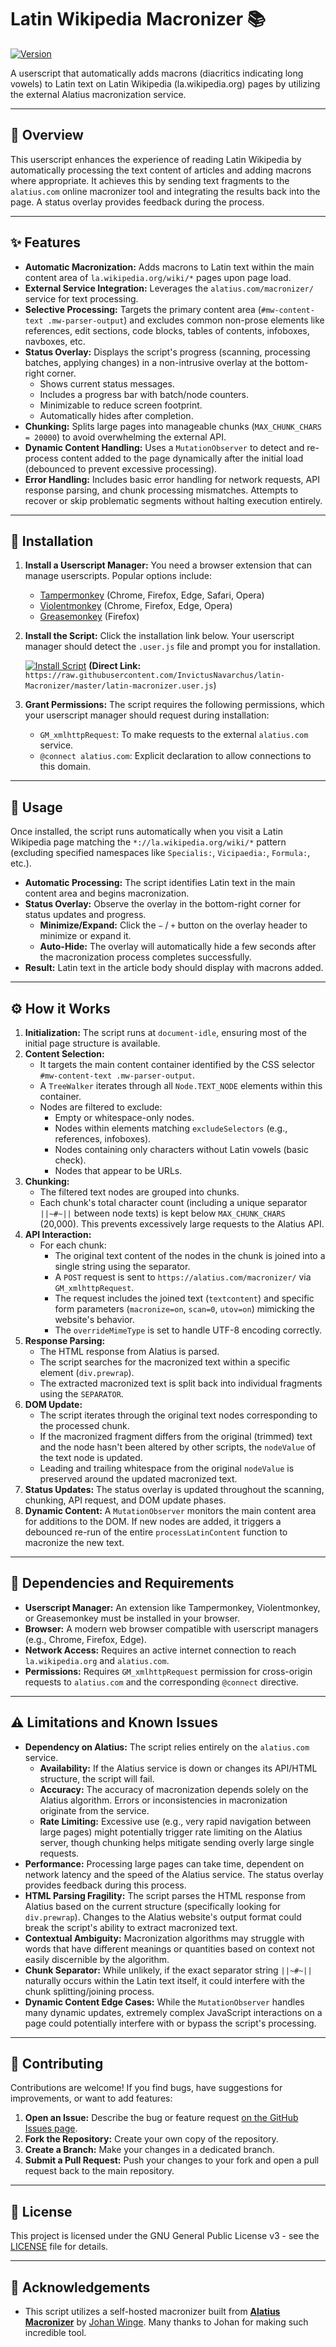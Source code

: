 # Latin Wikipedia Macronizer 📚

[![Version](https://img.shields.io/badge/Version-0.5.0-blue.svg)](latin-macronizer.user.js)

A userscript that automatically adds macrons (diacritics indicating long vowels) to Latin text on Latin Wikipedia (la.wikipedia.org) pages by utilizing the external Alatius macronization service.

---

## 🔎 Overview

This userscript enhances the experience of reading Latin Wikipedia by automatically processing the text content of articles and adding macrons where appropriate. It achieves this by sending text fragments to the `alatius.com` online macronizer tool and integrating the results back into the page. A status overlay provides feedback during the process.

---

## ✨ Features

* **Automatic Macronization:** Adds macrons to Latin text within the main content area of `la.wikipedia.org/wiki/*` pages upon page load.
* **External Service Integration:** Leverages the `alatius.com/macronizer/` service for text processing.
* **Selective Processing:** Targets the primary content area (`#mw-content-text .mw-parser-output`) and excludes common non-prose elements like references, edit sections, code blocks, tables of contents, infoboxes, navboxes, etc.
* **Status Overlay:** Displays the script's progress (scanning, processing batches, applying changes) in a non-intrusive overlay at the bottom-right corner.
    * Shows current status messages.
    * Includes a progress bar with batch/node counters.
    * Minimizable to reduce screen footprint.
    * Automatically hides after completion.
* **Chunking:** Splits large pages into manageable chunks (`MAX_CHUNK_CHARS = 20000`) to avoid overwhelming the external API.
* **Dynamic Content Handling:** Uses a `MutationObserver` to detect and re-process content added to the page dynamically after the initial load (debounced to prevent excessive processing).
* **Error Handling:** Includes basic error handling for network requests, API response parsing, and chunk processing mismatches. Attempts to recover or skip problematic segments without halting execution entirely.

---

## 💾 Installation

1.  **Install a Userscript Manager:** You need a browser extension that can manage userscripts. Popular options include:
    * [Tampermonkey](https://www.tampermonkey.net/) (Chrome, Firefox, Edge, Safari, Opera)
    * [Violentmonkey](https://violentmonkey.github.io/) (Chrome, Firefox, Edge, Opera)
    * [Greasemonkey](https://www.greasespot.net/) (Firefox)

2.  **Install the Script:** Click the installation link below. Your userscript manager should detect the `.user.js` file and prompt you for installation.

    [![Install Script](https://img.shields.io/badge/Install%20Script-Direct%20Link-brightgreen)](https://raw.githubusercontent.com/InvictusNavarchus/latin-Macronizer/master/latin-macronizer.user.js)
    **(Direct Link:** `https://raw.githubusercontent.com/InvictusNavarchus/latin-Macronizer/master/latin-macronizer.user.js`)

3.  **Grant Permissions:** The script requires the following permissions, which your userscript manager should request during installation:
    * `GM_xmlhttpRequest`: To make requests to the external `alatius.com` service.
    * `@connect alatius.com`: Explicit declaration to allow connections to this domain.

---

## 🚀 Usage

Once installed, the script runs automatically when you visit a Latin Wikipedia page matching the `*://la.wikipedia.org/wiki/*` pattern (excluding specified namespaces like `Specialis:`, `Vicipaedia:`, `Formula:`, etc.).

* **Automatic Processing:** The script identifies Latin text in the main content area and begins macronization.
* **Status Overlay:** Observe the overlay in the bottom-right corner for status updates and progress.
    * **Minimize/Expand:** Click the `−` / `+` button on the overlay header to minimize or expand it.
    * **Auto-Hide:** The overlay will automatically hide a few seconds after the macronization process completes successfully.
* **Result:** Latin text in the article body should display with macrons added.

---

## ⚙️ How it Works

1.  **Initialization:** The script runs at `document-idle`, ensuring most of the initial page structure is available.
2.  **Content Selection:**
    * It targets the main content container identified by the CSS selector `#mw-content-text .mw-parser-output`.
    * A `TreeWalker` iterates through all `Node.TEXT_NODE` elements within this container.
    * Nodes are filtered to exclude:
        * Empty or whitespace-only nodes.
        * Nodes within elements matching `excludeSelectors` (e.g., references, infoboxes).
        * Nodes containing only characters without Latin vowels (basic check).
        * Nodes that appear to be URLs.
3.  **Chunking:**
    * The filtered text nodes are grouped into chunks.
    * Each chunk's total character count (including a unique separator `||~#~||` between node texts) is kept below `MAX_CHUNK_CHARS` (20,000). This prevents excessively large requests to the Alatius API.
4.  **API Interaction:**
    * For each chunk:
        * The original text content of the nodes in the chunk is joined into a single string using the separator.
        * A `POST` request is sent to `https://alatius.com/macronizer/` via `GM_xmlhttpRequest`.
        * The request includes the joined text (`textcontent`) and specific form parameters (`macronize=on`, `scan=0`, `utov=on`) mimicking the website's behavior.
        * The `overrideMimeType` is set to handle UTF-8 encoding correctly.
5.  **Response Parsing:**
    * The HTML response from Alatius is parsed.
    * The script searches for the macronized text within a specific element (`div.prewrap`).
    * The extracted macronized text is split back into individual fragments using the `SEPARATOR`.
6.  **DOM Update:**
    * The script iterates through the original text nodes corresponding to the processed chunk.
    * If the macronized fragment differs from the original (trimmed) text and the node hasn't been altered by other scripts, the `nodeValue` of the text node is updated.
    * Leading and trailing whitespace from the original `nodeValue` is preserved around the updated macronized text.
7.  **Status Updates:** The status overlay is updated throughout the scanning, chunking, API request, and DOM update phases.
8.  **Dynamic Content:** A `MutationObserver` monitors the main content area for additions to the DOM. If new nodes are added, it triggers a debounced re-run of the entire `processLatinContent` function to macronize the new text.

---

## 🔧 Dependencies and Requirements

* **Userscript Manager:** An extension like Tampermonkey, Violentmonkey, or Greasemonkey must be installed in your browser.
* **Browser:** A modern web browser compatible with userscript managers (e.g., Chrome, Firefox, Edge).
* **Network Access:** Requires an active internet connection to reach `la.wikipedia.org` and `alatius.com`.
* **Permissions:** Requires `GM_xmlhttpRequest` permission for cross-origin requests to `alatius.com` and the corresponding `@connect` directive.

---

## ⚠️ Limitations and Known Issues

* **Dependency on Alatius:** The script relies entirely on the `alatius.com` service.
    * **Availability:** If the Alatius service is down or changes its API/HTML structure, the script will fail.
    * **Accuracy:** The accuracy of macronization depends solely on the Alatius algorithm. Errors or inconsistencies in macronization originate from the service.
    * **Rate Limiting:** Excessive use (e.g., very rapid navigation between large pages) might potentially trigger rate limiting on the Alatius server, though chunking helps mitigate sending overly large single requests.
* **Performance:** Processing large pages can take time, dependent on network latency and the speed of the Alatius service. The status overlay provides feedback during this process.
* **HTML Parsing Fragility:** The script parses the HTML response from Alatius based on the current structure (specifically looking for `div.prewrap`). Changes to the Alatius website's output format could break the script's ability to extract macronized text.
* **Contextual Ambiguity:** Macronization algorithms may struggle with words that have different meanings or quantities based on context not easily discernible by the algorithm.
* **Chunk Separator:** While unlikely, if the exact separator string `||~#~||` naturally occurs within the Latin text itself, it could interfere with the chunk splitting/joining process.
* **Dynamic Content Edge Cases:** While the `MutationObserver` handles many dynamic updates, extremely complex JavaScript interactions on a page could potentially interfere with or bypass the script's processing.

---

## 👥 Contributing

Contributions are welcome! If you find bugs, have suggestions for improvements, or want to add features:

1.  **Open an Issue:** Describe the bug or feature request [on the GitHub Issues page](https://github.com/InvictusNavarchus/latin-Macronizer/issues).
2.  **Fork the Repository:** Create your own copy of the repository.
3.  **Create a Branch:** Make your changes in a dedicated branch.
4.  **Submit a Pull Request:** Push your changes to your fork and open a pull request back to the main repository.

---

## 📄 License

This project is licensed under the GNU General Public License v3 - see the [LICENSE](LICENSE) file for details.

---

## 🙏 Acknowledgements

* This script utilizes a self-hosted macronizer built from **[Alatius Macronizer](https://github.com/Alatius/macronizer)** by [Johan Winge](https://github.com/Alatius). Many thanks to Johan for making such incredible tool.
